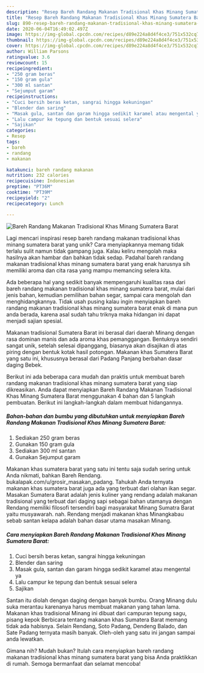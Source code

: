 ```yaml
---
description: "Resep Bareh Randang Makanan Tradisional Khas Minang Sumatera Barat yang Enak"
title: "Resep Bareh Randang Makanan Tradisional Khas Minang Sumatera Barat yang Enak"
slug: 890-resep-bareh-randang-makanan-tradisional-khas-minang-sumatera-barat-yang-enak
date: 2020-06-04T16:49:02.497Z
image: https://img-global.cpcdn.com/recipes/d89e224a8d4f4ce3/751x532cq70/bareh-randang-makanan-tradisional-khas-minang-sumatera-barat-foto-resep-utama.jpg
thumbnail: https://img-global.cpcdn.com/recipes/d89e224a8d4f4ce3/751x532cq70/bareh-randang-makanan-tradisional-khas-minang-sumatera-barat-foto-resep-utama.jpg
cover: https://img-global.cpcdn.com/recipes/d89e224a8d4f4ce3/751x532cq70/bareh-randang-makanan-tradisional-khas-minang-sumatera-barat-foto-resep-utama.jpg
author: William Parsons
ratingvalue: 3.6
reviewcount: 15
recipeingredient:
- "250 gram beras"
- "150 gram gula"
- "300 ml santan"
- "Sejumput garam"
recipeinstructions:
- "Cuci bersih beras ketan, sangrai hingga kekuningan"
- "Blender dan saring"
- "Masak gula, santan dan garam hingga sedikit karamel atau mengental ya"
- "Lalu campur ke tepung dan bentuk sesuai selera"
- "Sajikan"
categories:
- Resep
tags:
- bareh
- randang
- makanan

katakunci: bareh randang makanan 
nutrition: 232 calories
recipecuisine: Indonesian
preptime: "PT36M"
cooktime: "PT39M"
recipeyield: "2"
recipecategory: Lunch

---
```



![Bareh Randang Makanan Tradisional Khas Minang Sumatera Barat](https://img-global.cpcdn.com/recipes/d89e224a8d4f4ce3/751x532cq70/bareh-randang-makanan-tradisional-khas-minang-sumatera-barat-foto-resep-utama.jpg)

Lagi mencari inspirasi resep bareh randang makanan tradisional khas minang sumatera barat yang unik? Cara menyiapkannya memang tidak terlalu sulit namun tidak gampang juga. Kalau keliru mengolah maka hasilnya akan hambar dan bahkan tidak sedap. Padahal bareh randang makanan tradisional khas minang sumatera barat yang enak harusnya sih memiliki aroma dan cita rasa yang mampu memancing selera kita.

Ada beberapa hal yang sedikit banyak mempengaruhi kualitas rasa dari bareh randang makanan tradisional khas minang sumatera barat, mulai dari jenis bahan, kemudian pemilihan bahan segar, sampai cara mengolah dan menghidangkannya. Tidak usah pusing kalau ingin menyiapkan bareh randang makanan tradisional khas minang sumatera barat enak di mana pun anda berada, karena asal sudah tahu triknya maka hidangan ini dapat menjadi sajian spesial.

Makanan tradisional Sumatera Barat ini berasal dari daerah Minang dengan rasa dominan manis dan ada aroma khas pemanggangan. Bentuknya sendiri sangat unik, setelah selesai dipanggang, biasanya akan disajikan di atas piring dengan bentuk kotak hasil potongan. Makanan khas Sumatera Barat yang satu ini, khususnya berasal dari Padang Panjang berbahan dasar daging Bebek.


Berikut ini ada beberapa cara mudah dan praktis untuk membuat bareh randang makanan tradisional khas minang sumatera barat yang siap dikreasikan. Anda dapat menyiapkan Bareh Randang Makanan Tradisional Khas Minang Sumatera Barat menggunakan 4 bahan dan 5 langkah pembuatan. Berikut ini langkah-langkah dalam membuat hidangannya.

<!--inarticleads1-->

##### Bahan-bahan dan bumbu yang dibutuhkan untuk menyiapkan Bareh Randang Makanan Tradisional Khas Minang Sumatera Barat:

1. Sediakan 250 gram beras
1. Gunakan 150 gram gula
1. Sediakan 300 ml santan
1. Gunakan Sejumput garam


Makanan khas sumatera barat yang satu ini tentu saja sudah sering untuk Anda nikmati, bahkan Bareh Rendang. bukalapak.com/u/grosir_masakan_padang. Tahukah Anda ternyata makanan khas sumatera barat juga ada yang terbuat dari olahan ikan segar. Masakan Sumatera Barat adalah jenis kuliner yang rendang adalah makanan tradisional yang terbuat dari daging sapi sebagai bahan utamanya dengan Rendang memiliki filosofi tersendiri bagi masyarakat Minang Sumatra Barat yaitu musyawarah. nah. Rendang menjadi makanan khas Minangkabau sebab santan kelapa adalah bahan dasar utama masakan Minang. 

<!--inarticleads2-->

##### Cara menyiapkan Bareh Randang Makanan Tradisional Khas Minang Sumatera Barat:

1. Cuci bersih beras ketan, sangrai hingga kekuningan
1. Blender dan saring
1. Masak gula, santan dan garam hingga sedikit karamel atau mengental ya
1. Lalu campur ke tepung dan bentuk sesuai selera
1. Sajikan


Santan itu diolah dengan daging dengan banyak bumbu. Orang Minang dulu suka merantau karenanya harus membuat makanan yang tahan lama. Makanan khas tradisional Minang ini dibuat dari campuran tepung sagu, pisang kepok Berbicara tentang makanan khas Sumatera Barat memang tidak ada habisnya. Selain Rendang, Soto Padang, Dendeng Balado, dan Sate Padang ternyata masih banyak. Oleh-oleh yang satu ini jangan sampai anda lewatkan. 

Gimana nih? Mudah bukan? Itulah cara menyiapkan bareh randang makanan tradisional khas minang sumatera barat yang bisa Anda praktikkan di rumah. Semoga bermanfaat dan selamat mencoba!
